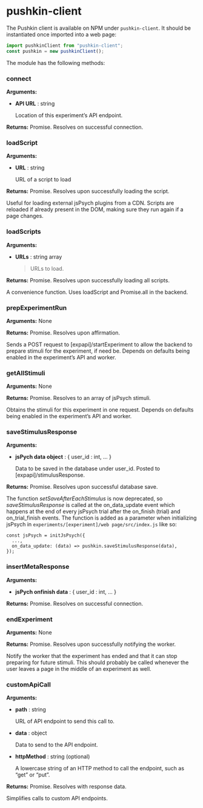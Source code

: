 # pushkin-client

The Pushkin client is available on NPM under `pushkin-client`. It should be instantiated once imported into a web page:

```javascript
import pushkinClient from "pushkin-client";
const pushkin = new pushkinClient();
```

The module has the following methods:

### connect

**Arguments:**

- **API URL** : string

  Location of this experiment’s API endpoint.

**Returns:** Promise. Resolves on successful connection.

### loadScript

**Arguments:**

- **URL** : string

  URL of a script to load

**Returns:** Promise. Resolves upon successfully loading the script.

Useful for loading external jsPsych plugins from a CDN. Scripts are reloaded if already present in the DOM, making sure they run again if a page changes.

### loadScripts

**Arguments:**

- **URLs** : string array

  > URLs to load.

**Returns:** Promise. Resolves upon successfully loading all scripts.

A convenience function. Uses loadScript and Promise.all in the backend.

### prepExperimentRun

**Arguments:** None

**Returns:** Promise. Resolves upon affirmation.

Sends a POST request to \[expapi\]/startExperiment to allow the backend to prepare stimuli for the experiment, if need be. Depends on defaults being enabled in the experiment’s API and worker.

### getAllStimuli

**Arguments:** None

**Returns:** Promise. Resolves to an array of jsPsych stimuli.

Obtains the stimuli for this experiment in one request. Depends on defaults being enabled in the experiment’s API and worker.

### saveStimulusResponse

**Arguments:**

- **jsPych data object** : { user_id : int, … }

  Data to be saved in the database under user_id. Posted to \[expapi\]/stimulusResponse.

**Returns:** Promise. Resolves upon successful database save.

The function _setSaveAfterEachStimulus_ is now deprecated, so _saveStimulusResponse_ is called at the on_data_update event which happens at the end of every jsPsych trial after the on_finish (trial) and on_trial_finish events. The function is added as a parameter when initializing jsPsych in `experiments/[experiment]/web page/src/index.js` like so:

```
const jsPsych = initJsPsych({
  ...,
  on_data_update: (data) => pushkin.saveStimulusResponse(data),
});
```

### insertMetaResponse

**Arguments:**

- **jsPych onfinish data** : { user_id : int, … }

**Returns:** Promise. Resolves on successful connection.

### endExperiment

**Arguments:** None

**Returns:** Promise. Resolves upon successfully notifying the worker.

Notify the worker that the experiment has ended and that it can stop preparing for future stimuli. This should probably be called whenever the user leaves a page in the middle of an experiment as well.

### customApiCall

**Arguments:**

- **path** : string

  URL of API endpoint to send this call to.

- **data** : object

  Data to send to the API endpoint.

- **httpMethod** : string \(optional\)

  A lowercase string of an HTTP method to call the endpoint, such as “get” or “put”.

**Returns:** Promise. Resolves with response data.

Simplifies calls to custom API endpoints.
